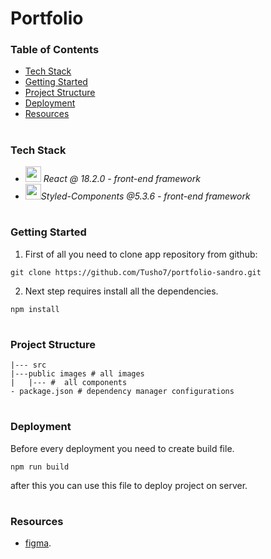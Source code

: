 # Portfolio

### Table of Contents

- [Tech Stack](#Tech-Stack)
- [Getting Started](#Getting-Started)
- [Project Structure](#Project-Structure)
- [Deployment](#Deployment)
- [Resources](#Resources)

#

### Tech Stack

- <img src="readme/react.png" width="25" style="top: 8px" /> _React @ 18.2.0 - front-end framework_
- <img src="public/Logos/styledcomponents.pn" width="25" style="top: 8px" />_Styled-Components @5.3.6 - front-end framework_

#

### Getting Started

1. First of all you need to clone app repository from github:

```
git clone https://github.com/Tusho7/portfolio-sandro.git
```

2. Next step requires install all the dependencies.

```
npm install
```

#

### Project Structure

```
|--- src
|---public images # all images
|   |--- #  all components
- package.json # dependency manager configurations
```

#

### Deployment

Before every deployment you need to create build file.

```
npm run build
```

after this you can use this file to deploy project on server.

#

### Resources

- [figma](https://www.figma.com/file/t2zEkx59xLvUYI1zEyYhVe/single-page-developer-portfolio?node-id=0%3A446&t=KM2wzGjdssdK04ag-0).

